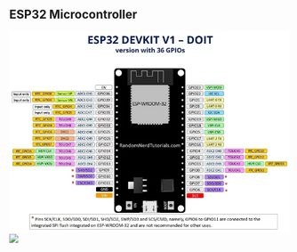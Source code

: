 


## ESP32 Microcontroller




<img src="https://github.com/Godson-Thomas/Water_Controller_System/blob/master/esp32_pin_.jpg" width="600">
<img src="https://ecs7.tokopedia.net/img/cache/700/product-1/2018/1/13/0/0_39042606-5b34-44b8-a044-c00f70e97706_958_960.jpg" width="400"> 

